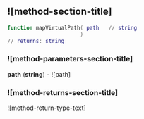 ## ![method-section-title]


```lua
function mapVirtualPath( path   // string
                       )
// returns: string
```


### ![method-parameters-section-title]

**path** (**string**) - ![path]

### ![method-returns-section-title]

![method-return-type-text]

